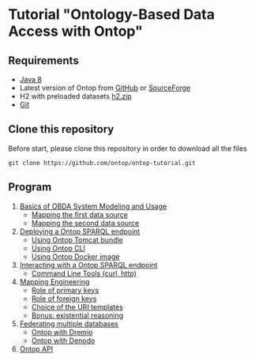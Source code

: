 Tutorial "Ontology-Based Data Access with Ontop"
=====================================================================================================

Requirements
------------

* [Java 8](http://www.oracle.com/technetwork/java/javase/downloads/index.html)
* Latest version of Ontop from [GitHub](https://github.com/ontop/ontop/releases) or [SourceForge](https://sourceforge.net/projects/ontop4obda/files/)
* H2 with preloaded datasets [h2.zip](./h2.zip)
* [Git](https://git-scm.com/)

Clone this repository
---------------------

Before start, please clone this repository in order to download all the files

```console
git clone https://github.com/ontop/ontop-tutorial.git
```

Program
-------

1. [Basics of OBDA System Modeling and Usage](basic)
    * [Mapping the first data source](basic/university-1.md)
    * [Mapping the second data source](basic/university-2.md)
2. [Deploying a Ontop SPARQL endpoint](endpoint)
    * [Using Ontop Tomcat bundle](endpoint/endpoint-tomcat.md)
    * [Using Ontop CLI](endpoint/endpoint-cli.md)
    * [Using Ontop Docker image](endpoint/endpoint-docker.md)
3. [Interacting with a Ontop SPARQL endpoint](interact)
    * [Command Line Tools (curl, http)](interact/cli.md)
4. [Mapping Engineering](mapping)
    * [Role of primary keys](mapping/primary-keys.md)
    * [Role of foreign keys](mapping/foreign-keys.md)
    * [Choice of the URI templates](mapping/uri-templates.md)
    * [Bonus: existential reasoning](mapping/existential.md)
5. [Federating multiple databases](federation)
    * [Ontop with Dremio](federation/dremio/README.md)
    * [Ontop with Denodo](federation/denodo/README.md)
6. [Ontop API](api)
